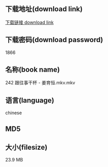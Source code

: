 ## 下载地址(download link)
[下载链接 download link](https://tutu365.netlify.app/?s=242+%E8%B7%9F%E5%BE%80%E4%BA%8B%E5%B9%B2%E6%9D%AF+-+%E5%A7%9C%E8%82%B2%E6%81%92.mkv)

## 下载密码(download password)
1866

## 名称(book name)
242 跟往事干杯 - 姜育恒.mkv.mkv

## 语言(language)
chinese

## MD5


## 大小(filesize)
23.9 MB
